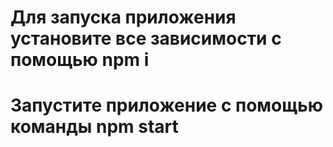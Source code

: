 # Для запуска приложения установите все зависимости с помощью npm i
# Запустите приложение с помощью команды npm start
